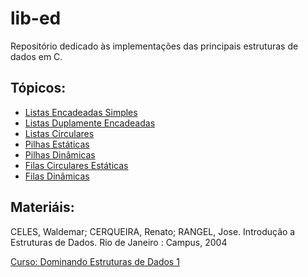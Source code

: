 # lib-ed
Repositório dedicado às implementações das principais estruturas de dados em C.


## Tópicos:
- [Listas Encadeadas Simples](https://github.com/antunesluis/lib-ed/tree/main/linked-list)
- [Listas Duplamente Encadeadas](https://github.com/antunesluis/lib-ed/tree/main/list)
- [Listas Circulares](https://github.com/antunesluis/lib-ed/tree/main/circular-linked-list)
- [Pilhas Estáticas](https://github.com/antunesluis/lib-ed/tree/main/static-stack)
- [Pilhas Dinâmicas](https://github.com/antunesluis/lib-ed/tree/main/stack)
- [Filas Circulares Estáticas](https://github.com/antunesluis/lib-ed/tree/main/static-circular-queue)
- [Filas Dinâmicas](https://github.com/antunesluis/lib-ed/tree/main/queue)

## Materiáis: 
CELES, Waldemar; CERQUEIRA, Renato; RANGEL, Jose. Introdução a Estruturas de Dados. Rio de Janeiro : Campus, 2004

[Curso: Dominando Estruturas de Dados 1](https://www.youtube.com/playlist?list=PL3ZslI15yo2r-gHJtjORRMRKMSNRpf7u5)

